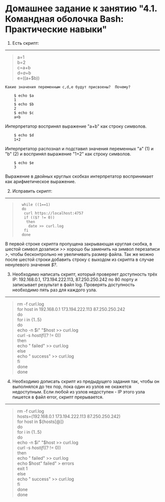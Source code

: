 Домашнее задание к занятию "4.1. Командная оболочка Bash: Практические навыки"
===

1.  Есть скрипт:
---
>a=1  
>b=2  
>c=a+b  
>d=$a+$b  
>e=$(($a+$b))

    Какие значения переменным c,d,e будут присвоены?  Почему?

		$ echo $a
		1
		$ echo $b
		2
		$ echo $c
		a+b  

Интерпретатор воспринял выражение "a+b" как строку символов.

		$ echo $d
		1+2

Интерпретатор распознал и подставил значения переменных "a" (1) и "b" (2) и воспринял выражение "1+2" как строку символов.

		$ echo $e
		3

Выражение в двойных круглых скобках интерпретатор воспринимает как арифметическое выражение.

2. Исправить скрипт:
---
>		while ((1==1)  
>		do  
>		 curl https://localhost:4757  
>		 if (($? != 0))  
>		  then  
>		   date >> curl.log  
>		 fi  
>		done  

В первой строке скрипта пропущена закрывающая круглая скобка, в шестой символ дозаписи *>>* хорошо бы заменить на зимвол перезаписи *>*, чтобы бесконтрольно не увеличивать размер файла. Так же можно после шестой строки добавить строку с выходом из скрипта в случае ненулевого значения *$?*.

3.  Необходимо написать скрипт, который проверяет доступность трёх IP: 192.168.0.1, 173.194.222.113, 87.250.250.242 по 80 порту и записывает результат в файл log. Проверять доступность необходимо пять раз для каждого узла.
---

>rm -f curl.log  
>for host in 192.168.0.1 173.194.222.113 87.250.250.242  
>do  
> for i in {1..5}  
> do  
>  echo -n $i" "$host >> curl.log  
>  curl -s $host  
>  if (($? != 0))  
>  then  
>   echo " failed" >> curl.log  
>  else  
>   echo " success" >> curl.log  
>  fi  
> done  
>done  

4. Необходимо дописать скрипт из предыдущего задания так, чтобы он выполнялся до тех пор, пока один из узлов не окажется недоступным. Если любой из узлов недоступен - IP этого узла пишется в файл error, скрипт прерывается.
---

>rm -f curl.log  
>hosts=(192.168.0.1 173.194.222.113 87.250.250.242)  
>for host in ${hosts[@]}  
>do  
> for i in {1..5}  
> do  
>  echo -n $i" "$host >> curl.log  
>  curl -s $host  
>  if (($? != 0))  
>  then  
>   echo " failed" >> curl.log  
>   echo $host" failed" > errors  
>   exit 1  
>  else  
>   echo " success" >> curl.log  
>  fi  
> done  
>done  

